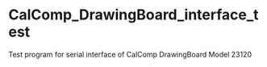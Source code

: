 # CalComp_DrawingBoard_interface_test
Test program for serial interface of CalComp DrawingBoard Model 23120
